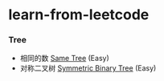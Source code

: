 # learn-from-leetcode

### Tree
* 相同的数 [Same Tree](/learn-from-leetcode/src/main/java/learn/from/leetcode/tree/SameTree.java) (Easy)
* 对称二叉树 [Symmetric Binary Tree](/learn-from-leetcode/src/main/java/learn/from/leetcode/tree/SymmetricBinaryTree.java) (Easy)